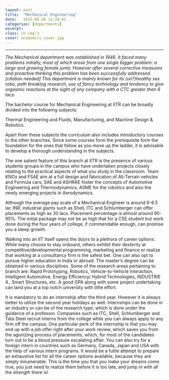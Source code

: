 ```yaml
---
layout: post
title:  "Mechanical Engineering"
date:   2015-06-26 12:28:01
categories: [departments]
excerpt: 
class: ch-img-3
cover: academics_cover.jpg
--- 	
```

--------------------------------
_The Mechanical department was established in 1946. It faced many problems initially, most of which 
arose from one single bigger problem: a large and growing female junta. However after several 
corrective measures and proactive thinking this problem has been successfully addressed.[citation needed]
This department is mainly known for its (un?)healthy sex ratio, path breaking research, use of fancy 
technology and tendency to give orgasmic reactions at the sight of any company with a CTC greater than 
6 lacs._

The bachelor course for Mechanical Engineering at IITR can be broadly divided into the 
following subjects:

Thermal Engineering and Fluids, Manufacturing, and Machine Design & Robotics.

Apart from these subjects the curriculum also includes introductory courses to the other 
branches. Since some courses form the prerequisite form the foundation for the ones that 
follow as you move up the ladder, it is advisable to develop a thorough understanding in the 
subjects.

The one salient feature of this branch at IITR is the presence of various students groups in the 
campus who have undertaken projects closely relating to the practical aspects of what you 
study in the classroom. Team KNOx and FSAE aim at a full design and fabrication of All-Terrain 
vehicles and Formula cars; SAE and ASHRAE foster the concepts of Automotive Engineering and 
Thermodynamics; ASME for the robotics and also the newly emerging projects in 
Aerodynamics.

Although the average pay scale of a Mechanical Engineer is around 6-6.5 lac INR; industrial 
giants such as Shell, ITC and Schlumberger can offer placements as high as 30 lacs. Placement 
percentage is almost around 90-95%. The initial package may not be as high that for a CSE 
student but work done during the four years of college, if commendable enough, can promise 
you a steep growth.  

Walking into an IIT itself opens the doors to a plethora of career options. While many choose to 
stay onboard, others exhibit their dexterity at competitive/developmental programming, 
marketing and finance or realize that working at a consultancy firm is the safest bet.
One can also opt to pursue higher education in India or abroad. The master’s degree can be 
obtained in various disciplines. Some of the research areas pertaining to branch are: Rapid 
Prototyping, Robotics, Vehicle-to-Vehicle Interaction, Intelligent Automotive, Energy Efficiency/ 
Hybrid Technologies, INDUSTRIE 4., Smart Structures, etc. A good GPA along with some project 
undertaking can land you at a top notch university with little effort.

It is mandatory to do an internship after the third year. However it is always better to utilize the 
second year holidays as well. Internships can be done in an industry or can be of the research 
type, which is done under the guidance of a professor. Companies such as ITC, Shell, 
Schlumberger and Tata Steel recruit interns from the college while you can always apply to any 
firm off the campus. One particular perk of the internship is that you may end up with a job 
offer right after your work review, which saves you from the agonizing process of placements, 
which, for most of the candidates turn out to be a blood pressure escalating affair. You can also 
try for a foreign intern in countries such as Germany, Canada, Japan and USA with the help of 
various intern programs.
It would be a futile attempt to prepare an exhaustive list for all the career options available, 
because they are simply innumerable. This is the time you that you make your dreams come 
true, you just need to realize them before it is too late, and jump in with all the strength there 
is!
